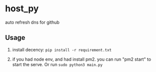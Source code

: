# host_py
auto refresh dns for github

## Usage

1. install decency: `pip install -r requirement.txt`

2. if you had node env, and had install pm2.
you can run "pm2 start" to start the serve. Or run `sudo python3 main.py`

